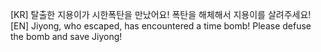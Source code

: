 [KR]
탈출한 지용이가 시한폭탄을 만났어요! 폭탄을 해체해서 지용이를 살려주세요!
[EN]
Jiyong, who escaped, has encountered a time bomb! Please defuse the bomb and save Jiyong!
